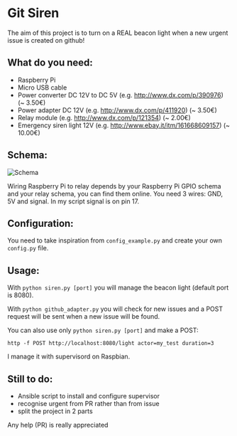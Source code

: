 # Git Siren
The aim of this project is to turn on a REAL beacon light when a new urgent issue is created on github!

## What do you need:
- Raspberry Pi
- Micro USB cable
- Power converter DC 12V to DC 5V (e.g. http://www.dx.com/p/390976) (~ 3.50€)
- Power adapter DC 12V (e.g. http://www.dx.com/p/411920) (~ 3.50€)
- Relay module (e.g. http://www.dx.com/p/121354) (~ 2.00€)
- Emergency siren light 12V (e.g. http://www.ebay.it/itm/161668609157) (~ 10.00€)

## Schema:
![Schema](http://i.imgur.com/riv5JDl.png)

Wiring Raspberry Pi to relay depends by your Raspberry Pi GPIO schema and your relay schema, you can find them online.
You need 3 wires: GND, 5V and signal.
In my script signal is on pin 17.

## Configuration:
You need to take inspiration from `config_example.py` and create your own `config.py` file.

## Usage:
With `python siren.py [port]` you will manage the beacon light (default port is 8080).

With `python github_adapter.py` you will check for new issues and a POST request will be sent when a new issue will be found.

You can also use only `python siren.py [port]` and make a POST:

`http -f POST http://localhost:8080/light actor=my_test duration=3`

I manage it with supervisord on Raspbian.

## Still to do:
- Ansible script to install and configure supervisor
- recognise urgent from PR rather than from issue
- split the project in 2 parts

Any help (PR) is really appreciated
